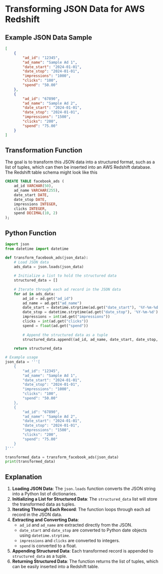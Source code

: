 # Transforming JSON Data for AWS Redshift

## Example JSON Data Sample

```json
[
    {
        "ad_id": "12345",
        "ad_name": "Sample Ad 1",
        "date_start": "2024-01-01",
        "date_stop": "2024-01-01",
        "impressions": "1000",
        "clicks": "100",
        "spend": "50.00"
    },
    {
        "ad_id": "67890",
        "ad_name": "Sample Ad 2",
        "date_start": "2024-01-01",
        "date_stop": "2024-01-01",
        "impressions": "1500",
        "clicks": "200",
        "spend": "75.00"
    }
]
```

## Transformation Function
The goal is to transform this JSON data into a structured format, such as a list of tuples, which can then be inserted into an AWS Redshift database. The Redshift table schema might look like this
```sql
CREATE TABLE facebook_ads (
    ad_id VARCHAR(50),
    ad_name VARCHAR(255),
    date_start DATE,
    date_stop DATE,
    impressions INTEGER,
    clicks INTEGER,
    spend DECIMAL(10, 2)
);
```

## Python Function
```python
import json
from datetime import datetime

def transform_facebook_ads(json_data):
    # Load JSON data
    ads_data = json.loads(json_data)
    
    # Initialize a list to hold the structured data
    structured_data = []
    
    # Iterate through each ad record in the JSON data
    for ad in ads_data:
        ad_id = ad.get("ad_id")
        ad_name = ad.get("ad_name")
        date_start = datetime.strptime(ad.get("date_start"), '%Y-%m-%d').date()
        date_stop = datetime.strptime(ad.get("date_stop"), '%Y-%m-%d').date()
        impressions = int(ad.get("impressions"))
        clicks = int(ad.get("clicks"))
        spend = float(ad.get("spend"))
        
        # Append the structured data as a tuple
        structured_data.append((ad_id, ad_name, date_start, date_stop, impressions, clicks, spend))
    
    return structured_data

# Example usage
json_data = '''[
    {
        "ad_id": "12345",
        "ad_name": "Sample Ad 1",
        "date_start": "2024-01-01",
        "date_stop": "2024-01-01",
        "impressions": "1000",
        "clicks": "100",
        "spend": "50.00"
    },
    {
        "ad_id": "67890",
        "ad_name": "Sample Ad 2",
        "date_start": "2024-01-01",
        "date_stop": "2024-01-01",
        "impressions": "1500",
        "clicks": "200",
        "spend": "75.00"
    }
]'''

transformed_data = transform_facebook_ads(json_data)
print(transformed_data)
```
## Explanation

1. **Loading JSON Data**: The `json.loads` function converts the JSON string into a Python list of dictionaries.
2. **Initializing a List for Structured Data**: The `structured_data` list will store the transformed data as tuples.
3. **Iterating Through Each Record**: The function loops through each ad record in the JSON data.
4. **Extracting and Converting Data**:
    - `ad_id` and `ad_name` are extracted directly from the JSON.
    - `date_start` and `date_stop` are converted to Python date objects using `datetime.strptime`.
    - `impressions` and `clicks` are converted to integers.
    - `spend` is converted to a float.
5. **Appending Structured Data**: Each transformed record is appended to `structured_data` as a tuple.
6. **Returning Structured Data**: The function returns the list of tuples, which can be easily inserted into a Redshift table.
